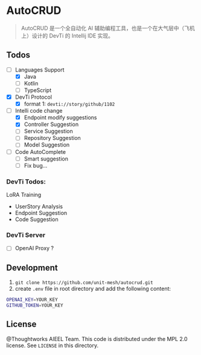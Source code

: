 # AutoCRUD

> AutoCRUD 是一个全自动化 AI 辅助编程工具，也是一个在大气层中（飞机上）设计的 DevTi 的 Intellij IDE 实现。

## Todos

- [ ] Languages Support
    - [x] Java
    - [ ] Kotlin
    - [ ] TypeScript
- [x] DevTi Protocol
  - [x] format 1: `devti://story/github/1102`
- [ ] Intelli code change
    - [x] Endpoint modify suggestions
    - [x] Controller Suggestion
    - [ ] Service Suggestion
    - [ ] Repository Suggestion
    - [ ] Model Suggestion
- [ ] Code AutoComplete
    - [ ] Smart suggestion
    - [ ] Fix bug...

### DevTi Todos:

LoRA Training

- UserStory Analysis
- Endpoint Suggestion
- Code Suggestion

### DevTi Server

- [ ] OpenAI Proxy ?

## Development

1. `git clone https://github.com/unit-mesh/autocrud.git`
2. create `.env` file in root directory and add the following content:

```bash
OPENAI_KEY=YOUR_KEY
GITHUB_TOKEN=YOUR_KEY
```

## License

@Thoughtworks AIEEL Team. This code is distributed under the MPL 2.0 license. See `LICENSE` in this directory.
